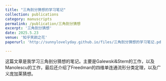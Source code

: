 ```yaml
---
title: "三角剖分猜想的学习笔记"
collection: publications
category: manuscripts
permalink: /publication/三角剖分猜想
excerpt: '三角剖分猜想'
date: 2025.5.23
venue: '知乎笑颜之花'
paperurl: 'http://sunnylovelyday.github.io/files/三角剖分猜想的学习笔记.pdf'

---
```


这篇文章是我学习三角剖分猜想的笔记。主要是Galewski&Stern的工作，以及Manolescu的工作，最后还介绍了Freedman的四维单连通流形分类定理，以及广义庞加莱猜想。

